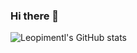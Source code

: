 ### Hi there 👋

![Leopimentl's GitHub stats](https://github-readme-stats.vercel.app/api?username=leopimentl&show_icons=true&theme=transparent)

